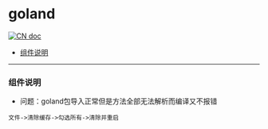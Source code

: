 # goland

[![CN doc](https://img.shields.io/badge/文档-中文版-blue.svg)](goland.md)

- [组件说明](#组件说明)

---

### 组件说明
* 问题：goland包导入正常但是方法全部无法解析而编译又不报错
~~~
文件->清除缓存->勾选所有->清除并重启
~~~
